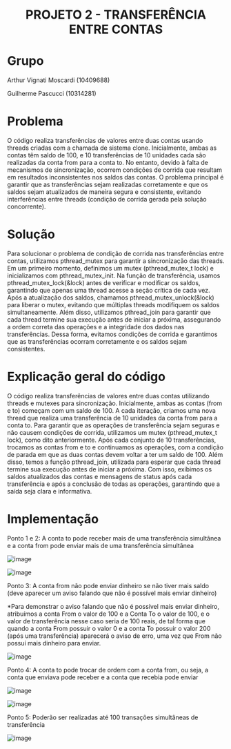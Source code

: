<h1 align="center"> PROJETO 2 - TRANSFERÊNCIA ENTRE CONTAS </h1>

# Grupo
Arthur Vignati Moscardi (10409688)

Guilherme Pascucci (10314281)

# Problema
O código realiza transferências de valores entre duas contas usando threads criadas com a chamada de sistema clone. Inicialmente, ambas as contas têm saldo de 100, e 10 transferências de 10 unidades cada são realizadas da conta from para a conta to. No entanto, devido à falta de mecanismos de sincronização, ocorrem condições de corrida que resultam em resultados inconsistentes nos saldos das contas. O problema principal é garantir que as transferências sejam realizadas corretamente e que os saldos sejam atualizados de maneira segura e consistente, evitando interferências entre threads (condição de corrida gerada pela solução concorrente).


# Solução
Para solucionar o problema de condição de corrida nas transferências entre contas, utilizamos pthread_mutex para garantir a sincronização das threads. Em um primeiro momento, definimos um mutex (pthread_mutex_t lock) e inicializamos com pthread_mutex_init. Na função de transferência, usamos pthread_mutex_lock(&lock) antes de verificar e modificar os saldos, garantindo que apenas uma thread acesse a seção crítica de cada vez. Após a atualização dos saldos, chamamos pthread_mutex_unlock(&lock) para liberar o mutex, evitando que múltiplas threads modifiquem os saldos simultaneamente. Além disso, utilizamos pthread_join para garantir que cada thread termine sua execução antes de iniciar a próxima, assegurando a ordem correta das operações e a integridade dos dados nas transferências. Dessa forma, evitamos condições de corrida e garantimos que as transferências ocorram corretamente e os saldos sejam consistentes.

# Explicação geral do código
O código realiza transferências de valores entre duas contas utilizando threads e mutexes para sincronização. Inicialmente, ambas as contas (from e to) começam com um saldo de 100. A cada iteração, criamos uma nova thread que realiza uma transferência de 10 unidades da conta from para a conta to. Para garantir que as operações de transferência sejam seguras e não causem condições de corrida, utilizamos um mutex (pthread_mutex_t lock), como dito anteriormente. Após cada conjunto de 10 transferências, trocamos as contas from e to e continuamos as operações, com a condição de parada em que as duas contas devem voltar a ter um saldo de 100. Além disso, temos a função pthread_join, utilizada para esperar que cada thread termine sua execução antes de iniciar a próxima. Com isso, exibimos os saldos atualizados das contas e mensagens de status após cada transferência e após a conclusão de todas as operações, garantindo que a saída seja clara e informativa.



# Implementação

Ponto 1 e 2: A conta to pode receber mais de uma transferência simultânea e a conta from pode enviar mais de uma transferência simultânea

![image](https://github.com/arthurvignati/so/assets/161461962/bb7b41b9-c94f-4626-9ea5-5c9c9f1afbed)

![image](https://github.com/arthurvignati/so/assets/161461962/35b2b07e-8766-4058-bb36-15a222950867)



Ponto 3: A conta from não pode enviar dinheiro se não tiver mais saldo (deve aparecer um aviso falando que não é possível mais enviar dinheiro)

*Para demonstrar o aviso falando que não é possível mais enviar dinheiro, atribuímos a conta From o valor de 100 e a Conta To o valor de 100, e o valor de transferência nesse caso seria de 100 reais, de tal forma que quando a conta From possuir o valor 0 e a conta To possuir o valor 200 (após uma transferência) aparecerá o aviso de erro, uma vez que From não possuí mais dinheiro para enviar.

![image](https://github.com/arthurvignati/so/assets/161461962/a08a4829-6490-4a49-8d05-40784b474ae8)



Ponto 4: A conta to pode trocar de ordem com a conta from, ou seja, a conta que enviava pode receber e a conta que recebia pode enviar

![image](https://github.com/arthurvignati/so/assets/161461962/be02e669-40c6-485b-bd3a-f825c7427a63)

![image](https://github.com/arthurvignati/so/assets/161461962/8bb0e6b4-48f7-483e-89ce-4624eef42946)




Ponto 5: Poderão ser realizadas até 100 transações simultâneas de transferência

![image](https://github.com/arthurvignati/so/assets/161461962/72cdb4b9-360f-4aaa-8679-83aa7be573f2)
